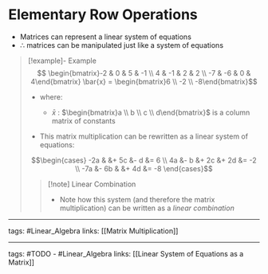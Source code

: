 # Elementary Row Operations
- Matrices can represent a linear system of equations
- $\therefore$ matrices can be manipulated just like a system of equations

> [!example]- Example
> $$
> \begin{bmatrix}-2 & 0 & 5 & -1 \\ 4 & -1 & 2 & 2 \\ -7 & -6 & 0 & 4\end{bmatrix} \bar{x} = \begin{bmatrix}6 \\ -2 \\ -8\end{bmatrix}$$
>
> - where:
> 	- $\bar{x}$ : $\begin{bmatrix}a \\ b \\ c \\ d\end{bmatrix}$ is a column matrix of constants
> 
> - This matrix multiplication can be rewritten as a linear system of equations:
> 
> $$\begin{cases}
-2a & &+ 5c &- d &= 6 \\
4a &- b &+ 2c &+ 2d &= -2 \\
-7a &- 6b & &+ 4d &= -8
\end{cases}$$
> 
> > [!note] Linear Combination
> > - Note how this system (and therefore the matrix  multiplication) can be written as a *linear combination*

---
tags: #Linear_Algebra 
links: [[Matrix Multiplication]]

---
tags: #TODO - #Linear_Algebra 
links: [[Linear System of Equations as a Matrix]]